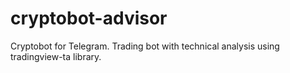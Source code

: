 # cryptobot-advisor
Cryptobot for Telegram. Trading bot with technical analysis using tradingview-ta library.
